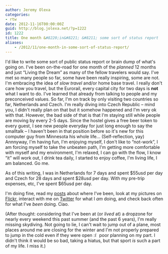 ```yaml
---
author: Jeremy Olexa
categories:
- rtw
date: 2012-11-16T00:00:00Z
guid: http://blog.jolexa.net/?p=1222
id: 1222
title: One month &#8220;in&#8221; &#8211; some sort of status report
aliases:
    - /2012/11/one-month-in-some-sort-of-status-report/
---
```


I'd like to write some sort of public status report or brain dump of what's going on. I've been on-the-road for one month of the *planned* 12 months and just &#8220;Living the Dream&#8221; as many of the fellow travelers would say. I've met so many people so far, some have been really inspiring, some are not. I'm embracing the idea of *slow travel* and/or home base travel. I really don't care how you travel, but the Eurorail, every capital city for two days is **not** what I want to do. I've learned that already from talking to people and my preconceived values. So far, I'm on track by only visiting two countries so far, Netherlands and Czech. I'm really diving into Czech Republic &#8211; mind you, I didn't really plan on that but it somehow happened and I'm very ok with that. However, the bad side of that is that I'm staying still while people are moving by every 2-5 days. Since the hostel gives a free beer token to every guest, I see new people everyday for just long enough to say the smalltalk &#8211; I haven't been in that position before so it's new for this computer guy from Minnesota his whole life... (Self-reflection, yay) Annnyway, I'm having fun, I'm enjoying myself, I don't like to &#8220;not-work&#8221;, I am forcing myself to take the unbeaten path, I'm getting more comfortable with myself and my environment, I'm relaxed, I can go with the flow, I know &#8220;it&#8221; will work out, I drink tea daily, I started to enjoy coffee, I'm living life, I am balanced. Go me.

As of this writing, I was in Netherlands for 7 days and spent $55usd per day and Czech for 28 days and spent $28usd per day. With my pre-trip expenses, etc, I've spent $65usd per day.

I'm doing fine, read my [posts][1] about where I've been, look at my pictures on [Flickr][2], interact with me on [Twitter][3] for what I *am* doing, and check back often for what I've *been* doing. Ciao.

(After thought: considering that I've been at (or *lived* at) a dropzone for nearly every weekend this past summer (and the past 6 years), I'm really missing skydiving. Not going to lie, I can't wait to jump out of a plane, most places around me are closing for the winter and I'm not properly prepared to jump in the cold even if they were open <img src="http://blog.jolexa.net/wp-includes/images/smilies/frownie.png" alt=":(" class="wp-smiley" style="height: 1em; max-height: 1em;" /> poor planning on my part. I didn't think it would be so bad, taking a hiatus, but that sport *is* such a part of my life. I miss it.)

 [1]: http://blog.jolexa.net/category/life/rtw/
 [2]: http://www.flickr.com/photos/jolexa/sets/
 [3]: http://twitter.com/jolexa